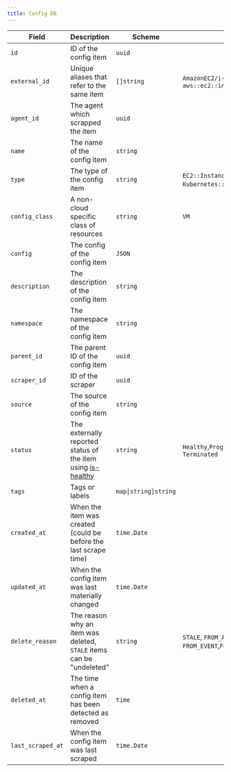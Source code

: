 ```yaml
---
title: Config DB
---
```


| Field             | Description                            | Scheme              |               |
| ----------------- | -------------------------------------- | ------------------- | ------------------- |
| `id`              | ID of the config item                  | `uuid`              |               |
| `external_id` | Unique aliases that refer to the same item | `[]string` | `AmazonEC2/i-abcd`, `aws::ec2::instance:/i-abcd` |
| `agent_id` | The agent which scrapped the item | `uuid` |  |
| `name`            | The name of the config item            | `string`           |  |
| `type`            | The type of the config item            | `string`           | `EC2::Instance`, `Kubernetes::Pod`, `Azure:VM` |
| `config_class` | A non-cloud specific class of resources | `string` | `VM` |
| `config`          | The config of the config item          | `JSON`           |            |
| `description`     | The description of the config item     | `string`           |            |
| `namespace`       | The namespace of the config item       | `string`           |            |
| `parent_id`       | The parent ID of the config item       | `uuid`             |              |
| `scraper_id`      | ID of the scraper                      | `uuid`     |            |
| `source`          | The source of the config item          | `string`           |            |
| `status`          | The externally reported status of the item using [is-healthy](https://github.com/flanksource/is-healthy) | `string`           | `Healthy`,`Progressing`, `Terminated` |
| `tags`            | Tags or labels | `map[string]string` |  |
| `created_at`      | When the item was created (could be before the last scrape time) | `time.Date`         |               |
| `updated_at` | When the config item was last materially changed | `time.Date` | |
| `delete_reason` | The reason why an item was deleted, `STALE` items can be "undeleted" | `string` | `STALE`, `FROM_ATTRIBUTE`,  `FROM_EVENT`,`FROM_DELETE_FIELD` |
| `deleted_at` | The time when a config item has been detected as removed | `time` | |
| `last_scraped_at` | When the config item was last scraped | `time.Date` | |

